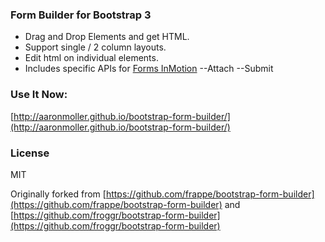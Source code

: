 ### Form Builder for Bootstrap 3

- Drag and Drop Elements and get HTML.
- Support single / 2 column layouts.
- Edit html on individual elements.
- Includes specific APIs for [Forms InMotion](http://www.formsinmotion.com)
--Attach
--Submit

### Use It Now:

[http://aaronmoller.github.io/bootstrap-form-builder/](http://aaronmoller.github.io/bootstrap-form-builder/)

### License

MIT


Originally forked from [https://github.com/frappe/bootstrap-form-builder](https://github.com/frappe/bootstrap-form-builder)
and [https://github.com/froggr/bootstrap-form-builder](https://github.com/froggr/bootstrap-form-builder)
